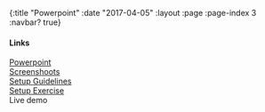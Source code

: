 {:title "Powerpoint"
:date "2017-04-05"
:layout :page
:page-index 3
:navbar? true}


#### Links

[Powerpoint](/slides/iyaschool_slides.pdf)  
[Screenshoots](/page/screenshots)  
[Setup Guidelines](/page/setup-guidelines)  
[Setup Exercise](/page/setup-exercise)  
Live demo